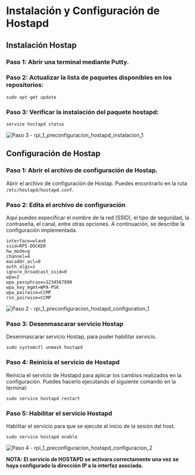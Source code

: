# Instalación y Configuración de Hostapd
## Instalación Hostap
### Paso 1: Abrir una terminal mediante Putty.
### Paso 2: Actualizar la lista de paquetes disponibles en los repositorios:

```shell
sudo apt-get update
```

### Paso 3: Verificar la instalación del paquete hostapd:

```shell
service hostapd status
```

![Paso 3 - rpi_1_preconfiguracion_hostapd_instalacion_1](https://github.com/AndresYE/Network_Service_on_Containers/assets/113482367/0e52074d-0577-4978-b985-d87c32640961)


## Configuración de Hostap

### Paso 1: Abrir el archivo de configuración de Hostap. 
Abrir el archivo de configuración de Hostap. Puedes encontrarlo en la ruta `/etc/hostapd/hostapd.conf`.

### Paso 2: Edita el archivo de configuración
Aquí puedes especificar el nombre de la red (SSID), el tipo de seguridad, la contraseña, el canal, entre otras opciones. A continuación, se describe la configuración implementada.

```shell
interface=wlan0
ssid=RPI-DOCKER
hw_mode=g
channel=4
macaddr_acl=0
auth_algs=1
ignore_broadcast_ssid=0
wpa=2
wpa_passphrase=1234567890
wpa_key_mgmt=WPA-PSK
wpa_pairwise=CCMP
rsn_pairwise=CCMP
```

![Paso 2 - rpi_1_preconfiguracion_hostapd_configuration_1](https://github.com/AndresYE/Network_Service_on_Containers/assets/113482367/642869e5-c08a-4130-a058-240a3f06aa33)


### Paso 3: Desenmascarar servicio Hostap
Desenmascarar servicio Hostap, para poder habilitar servicio.

```shell
sudo systemctl unmask hostapd
```

### Paso 4: Reinicia el servicio de Hostapd 
 Reinicia el servicio de Hostapd  para aplicar los cambios realizados en la configuración. Puedes hacerlo ejecutando el siguiente comando en la terminal:

```shell
sudo service hostapd restart
```

### Paso 5: Habilitar el servicio Hostapd 
Habilitar el servicio para que se ejecute al inicio de la sesión del host.
   
```shell
sudo service hostapd enable 
```

![Paso 4 - rpi_1_preconfiguracion_hostapd_configuracion_2](https://github.com/AndresYE/Network_Service_on_Containers/assets/113482367/3647e61b-0ad0-45e1-979d-daacad4d9853)


**NOTA: El servicio de HOSTAPD se activara correctamente una vez se haya configurado la dirección IP a la interfaz asociada.**
